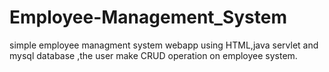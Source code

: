 # Employee-Management_System
simple employee managment system webapp using  HTML,java servlet and mysql database ,the user make CRUD operation on employee system.
